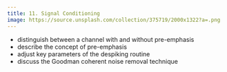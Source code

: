 ```yaml
---
title: 11. Signal Conditioning
image: https://source.unsplash.com/collection/375719/2000x1322?a=.png
---
```


* distinguish between a channel with and without pre-emphasis
* describe the concept of pre-emphasis
* adjust key parameters of the despiking routine
* discuss the Goodman coherent noise removal technique